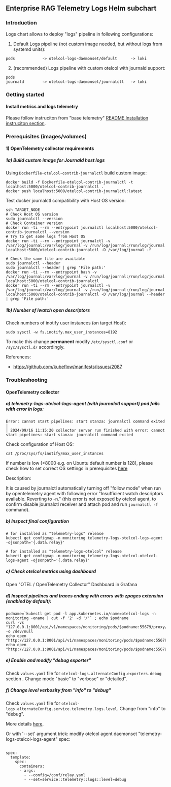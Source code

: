 ## Enterprise RAG Telemetry Logs Helm subchart

### Introduction

Logs chart allows to deploy "logs" pipeline in following configurations:

1) Default Logs pipeline (not custom image needed, but without logs from systemd units):

```
pods            -> otelcol-logs-daemonset/default      -> loki
```

2) (recommended) Logs pipeline with custom otelcol with journald support:

```
pods
journald        -> otelcol-logs-daemonset/journalctl   -> loki
```

### Getting started

#### Install metrics and logs telemetry

Please follow instruciton from "base telemetry" [README Installation instruciton section](../../README.md).

### Prerequisites (images/volumes)

#### 1) OpenTelemetry collector requirements

##### 1a) Build custom image for Journald host logs

Using `Dockerfile-otelcol-contrib-journalctl` build custom image:

```
docker build -f Dockerfile-otelcol-contrib-journalctl -t localhost:5000/otelcol-contrib-journalctl .
docker push localhost:5000/otelcol-contrib-journalctl:latest
```

Test docker journalctl compatibility with Host OS version:
```
ssh TARGET_NODE
# Check Host OS version
sudo journalctl --version 
# Check Container version
docker run -ti --rm --entrypoint journalctl localhost:5000/otelcol-contrib-journalctl --version
# Try to get some logs from Host OS
docker run -ti --rm --entrypoint journalctl -v /var/log/journal:/var/log/journal -v /run/log/journal:/run/log/journal localhost:5000/otelcol-contrib-journalctl -D /var/log/journal -f

# Check the same file are available
sudo journalctl --header 
sudo journalctl --header | grep 'File path:'
docker run -ti --rm --entrypoint bash -v /var/log/journal:/var/log/journal -v /run/log/journal:/run/log/journal localhost:5000/otelcol-contrib-journalctl
docker run -ti --rm --entrypoint journalctl -v /var/log/journal:/var/log/journal -v /run/log/journal:/run/log/journal localhost:5000/otelcol-contrib-journalctl -D /var/log/journal --header | grep 'File path:'
```

##### 1b) Number of iwatch open descriptors

Check numbers of inotify user instances (on target Host):
```
sudo sysctl -w fs.inotify.max_user_instances=8192
```

To make this change **permanent** modify `/etc/sysctl.conf` or `/syc/sysctl.d/` accordingly.

References:
- https://github.com/kubeflow/manifests/issues/2087

### Troubleshooting

#### OpenTelemetry collector

##### a) **telemetry-logs-otelcol-logs-agent** (with journalctl support) pod fails with error in logs:

```
Error: cannot start pipelines: start stanza: journalctl command exited                                                                                                                                                                                       │
│ 2024/09/16 11:15:20 collector server run finished with error: cannot start pipelines: start stanza: journalctl command exited  
```

Check configuration of Host OS:
```
cat /proc/sys/fs/inotify/max_user_instances
```

If number is low (<8000 e.g. on Ubuntu default number is 128), please check how to set correct OS settings in prerequisites [here](#1b-number-of-iwatch-open-descriptors)

Description:

It is caused by journalctl automatically turning off "follow mode" when run by opentelemetry agent with following error
"Insufficient watch descriptors available. Reverting to -n." (this error is not exposed by otelcol agent, to confirm disable journalctl receiver and attach pod and run `journalctl -f` command).

##### b) Inspect final configuration

```
# for installed as "telemetry-logs" release
kubectl get configmap -n monitoring telemetry-logs-otelcol-logs-agent -ojsonpath='{.data.relay}'

# for installed as "telemetry-logs-otelcol" release
kubectl get configmap -n monitoring telemetry-logs-otelcol-otelcol-logs-agent -ojsonpath='{.data.relay}'

```

##### c) Check otelcol metrics using dashboard

Open "OTEL / OpenTelemetry Collector" Dashboard in Grafana

##### d) Inspect pipelines and traces ending with errors with zpages extension (enabled by default):
```
podname=`kubectl get pod -l app.kubernetes.io/name=otelcol-logs -n monitoring -oname | cut -f '2' -d '/'` ; echo $podname
curl -vs "127.0.0.1:8001/api/v1/namespaces/monitoring/pods/$podname:55679/proxy/debug/pipelinez" -o /dev/null
echo open "http://127.0.0.1:8001/api/v1/namespaces/monitoring/pods/$podname:55679/proxy/debug/tracez"
echo open "http://127.0.0.1:8001/api/v1/namespaces/monitoring/pods/$podname:55679/proxy/debug/pipelinez"
```
##### e) Enable and modify "debug exporter"

Check `values.yaml` file for `otelcol-logs.alternateConfig.exporters.debug` section . Change mode "basic" to "verbose" or "detailed".

##### f) Change level verbosity from "info" to "debug"

Check `values.yaml` file for `otelcol-logs.alternateConfig.service.telemetry.logs.level`.  Change from "info" to "debug".

More details [here](https://opentelemetry.io/docs/collector/internal-telemetry/#configure-internal-logs).

Or with '--set' argument trick: modify otelcol agent daemonset "telemetry-logs-otelcol-logs-agent" spec:
```

spec:
  template:
    spec:
      containers:
      - args:
        - --config=/conf/relay.yaml
        - --set=service::telemetry::logs::level=debug
```
